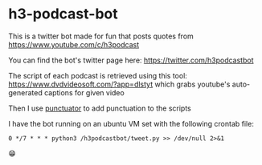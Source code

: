 # h3-podcast-bot

This is a twitter bot made for fun that posts quotes from https://www.youtube.com/c/h3podcast

You can find the bot's twitter page here: https://twitter.com/h3podcastbot

The script of each podcast is retrieved using this tool: https://www.dvdvideosoft.com/?app=dlstyt which grabs youtube's auto-generated captions for given video

Then I use [punctuator](https://pypi.org/project/punctuator/) to add punctuation to the scripts

I have the bot running on an ubuntu VM set with the following crontab file:

```0 */7 * * * python3 /h3podcastbot/tweet.py >> /dev/null 2>&1```

😁
